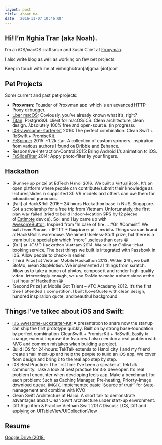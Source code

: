 ```yaml
---
layout: post
title: About Me
date: '2016-11-07 10:46:08'
---
```




## **Hi! I’m Nghia Tran (aka Noah).**

I’m an iOS/macOS craftsman and Sushi Chief at [Proxyman](https://proxyman.app).

I also write blog as well as working on few [pet projects.](https://github.com/NghiaTranUIT)

Keep in touch with me at vinhnghiatran[at]gmail[dot]com.


## Pet Projects

Some current and past pet-projects:

- **[Proxyman](https://proxyman.app)**: Founder of Proxyman app, which is an advanced HTTP Proxy debugger.
- [Uber macOS](http://uber.megaton.xyz): Obviously, you’ve already known what it’s, right?
- [Titan](https://github.com/NghiaTranUIT/Titan-Postgresql): PostgreSQL client for macOS/iOS. Clean architecture, clean design. Absolutely 100% free and open-source. (in progress).
- [iOS-awesome-starter-kit](https://github.com/NghiaTranUIT/iOS-Awesome-Starter-Kit) 2016: The perfect combination: Clean Swift + ReSwift + PromiseKit.
- [FeSpinner](https://github.com/NghiaTranUIT/FeSpinner) 2015: ~1.2k star. A collection of custom spinners. Inspiration from various authors I found on Dribble and Behance.
- <span class="repo js-repo" title="Responsive-Interaction-Control">[Responsive-Interaction-Control](https://github.com/NghiaTranUIT/Responsive-Interaction-Control) 2015: Bring Android L’s animation to iOS.</span>
- [FeSlideFilter](https://github.com/NghiaTranUIT/FeSlideFilter) 2014: Apply photo-filter by your fingers.


## Hackathon

- [Runner-up prize] at EdTech Hanoi 2016. We built a [VirtualBook](https://github.com/VirtualBook/VirtualBook). It’s an open platform where people can contribute/submit their knowledge as lectures/slides in supported 3D VR models and others can use them for educational purposes.
- [Fail] at Hack&Roll 2016 – 24 hours Hackathon base in NUS, Singapore. Got a scholarship for a free trip from Vietnam. Unfortunately, the first plan was failed (tried to build indoor-location GPS by 12 pieces of [Estimote](http://estimote.com) device). So I and Huy came up with [AwesomeButton](https://devpost.com/software/awesomebox). Inspired from “In case of fire … #Git #Commit”. We built from Photon + IFTTT + Raspberry pi + mobile. Things we can found at Hack&Roll’s warehouse. We aimed Useless-Stuff prize, but there is a team built a special pin which “more” useless than ours 😀
- [Fail] at HCMC Hackathon Vietnam 2014. We built an Online ticket booking service. The best things we built is integrated with Passbook in iOS. Allow people to check-in easier.
- [Third Prize] at Vietnam Mobile Hackathon 2013. Within 24h, we built StoMo, mean StopMotion. We implemented all things from scratch. Allow us to take a bunch of photos, compose it and render high-quality video. Interestingly enough, we use StoMo to make a short video at the last hour of Hackathon 😀
- [Second Prize] at Mobile Got Talent – VTC Academy 2012. It’s the first time I attended a competition. I built ILoveQuote with clean design, hundred inspiration quote, and beautiful background.


## Things I’ve talked about iOS and Swift:

- [iOS-Awesome-Kickstarter-Kit](https://github.com/NghiaTranUIT/iOS-Awesome-Starter-Kit): A presentation to share how the startup can ship the first prototype quickly. Built on by strong base-foundation by perfect combination: CleanSwift + PromiseKit + ReSwift. Easily to change, extend, improve the features. I also mention a real problem with MVC and common mistakes when building a project.
- Build iOS for 24-hours: TekTalk extends to Hanoi city. I and my friend create small meet-up and help the people to build an iOS app. We cover from design and bring it to the real app step by step.
- iOS Best Practice: The first time I’ve been a speaker at TekTalk community. Take a look at best practice for iOS developer. It’s real problem I encounter when developing feels app. Make a benchmark for each problem: Such as Caching Manager, Pre-heating, Priority-Image download queue, IMGIX. Implemented basic “Source of truth” for State-management and combine with KVO
- Clean Swift Architecture at Hanoi: A short talk to demonstrate advantages about Clean Swift Architecture under start-up environment.
- Diff Algorithm & Practice Vietnam Swift 2017: Discuss LCS, Diff and applying on UITableView/UICollectionView


## Resume

[Google Drive (2018)](https://docs.google.com/document/d/1y7gSiIO7IwgoRLdK-Y50kUAt8_b3TcDG5qTWhNnZihU/edit?usp=sharing)


